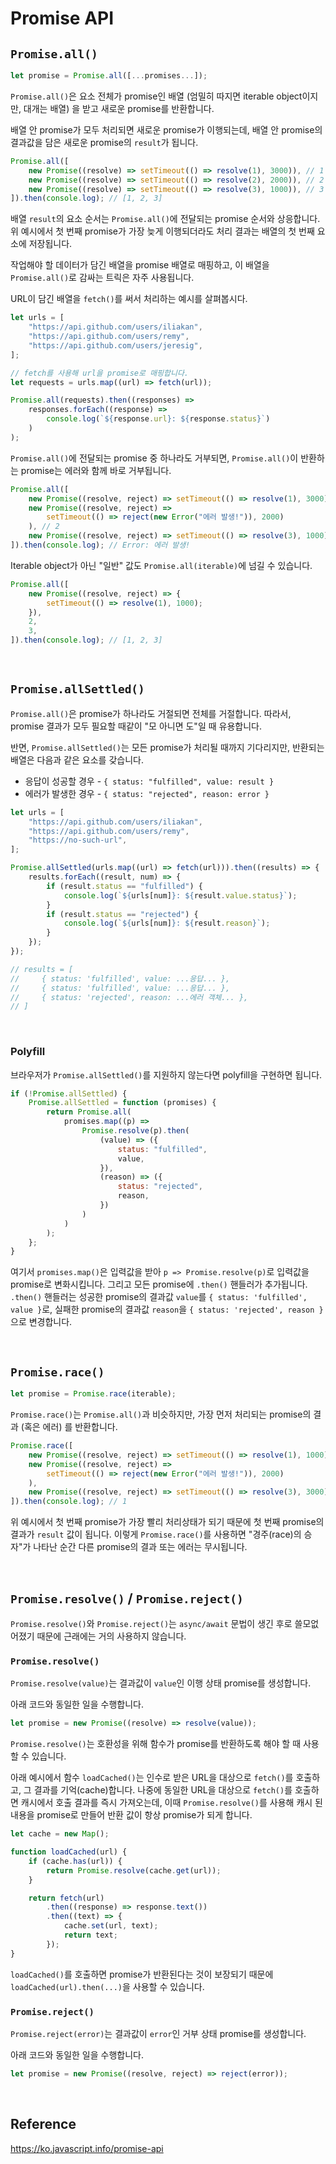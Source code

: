 # Promise API

## `Promise.all()`

```javascript
let promise = Promise.all([...promises...]);
```

`Promise.all()`은 요소 전체가 promise인 배열 (엄밀히 따지면 iterable object이지만, 대개는 배열) 을 받고 새로운 promise를 반환합니다.

배열 안 promise가 모두 처리되면 새로운 promise가 이행되는데, 배열 안 promise의 결과값을 담은 새로운 promise의 `result`가 됩니다.

```javascript
Promise.all([
    new Promise((resolve) => setTimeout(() => resolve(1), 3000)), // 1
    new Promise((resolve) => setTimeout(() => resolve(2), 2000)), // 2
    new Promise((resolve) => setTimeout(() => resolve(3), 1000)), // 3
]).then(console.log); // [1, 2, 3]
```

배열 `result`의 요소 순서는 `Promise.all()`에 전달되는 promise 순서와 상응합니다. 위 예시에서 첫 번째 promise가 가장 늦게 이행되더라도 처리 결과는 배열의 첫 번째 요소에 저장됩니다.

작업해야 할 데이터가 담긴 배열을 promise 배열로 매핑하고, 이 배열을 `Promise.all()`로 감싸는 트릭은 자주 사용됩니다.

URL이 담긴 배열을 `fetch()`를 써서 처리하는 예시를 살펴봅시다.

```javascript
let urls = [
    "https://api.github.com/users/iliakan",
    "https://api.github.com/users/remy",
    "https://api.github.com/users/jeresig",
];

// fetch를 사용해 url을 promise로 매핑합니다.
let requests = urls.map((url) => fetch(url));

Promise.all(requests).then((responses) =>
    responses.forEach((response) =>
        console.log(`${response.url}: ${response.status}`)
    )
);
```

`Promise.all()`에 전달되는 promise 중 하나라도 거부되면, `Promise.all()`이 반환하는 promise는 에러와 함께 바로 거부됩니다.

```javascript
Promise.all([
    new Promise((resolve, reject) => setTimeout(() => resolve(1), 3000)), // 1
    new Promise((resolve, reject) =>
        setTimeout(() => reject(new Error("에러 발생!")), 2000)
    ), // 2
    new Promise((resolve, reject) => setTimeout(() => resolve(3), 1000)), // 3
]).then(console.log); // Error: 에러 발생!
```

Iterable object가 아닌 "일반" 값도 `Promise.all(iterable)`에 넘길 수 있습니다.

```javascript
Promise.all([
    new Promise((resolve, reject) => {
        setTimeout(() => resolve(1), 1000);
    }),
    2,
    3,
]).then(console.log); // [1, 2, 3]
```

<br>

## `Promise.allSettled()`

`Promise.all()`은 promise가 하나라도 거절되면 전체를 거절합니다. 따라서, promise 결과가 모두 필요할 때같이 "모 아니면 도"일 때 유용합니다.

반면, `Promise.allSettled()`는 모든 promise가 처리될 때까지 기다리지만, 반환되는 배열은 다음과 같은 요소를 갖습니다.

-   응답이 성공할 경우 - `{ status: "fulfilled", value: result }`
-   에러가 발생한 경우 - `{ status: "rejected", reason: error }`

```javascript
let urls = [
    "https://api.github.com/users/iliakan",
    "https://api.github.com/users/remy",
    "https://no-such-url",
];

Promise.allSettled(urls.map((url) => fetch(url))).then((results) => {
    results.forEach((result, num) => {
        if (result.status == "fulfilled") {
            console.log(`${urls[num]}: ${result.value.status}`);
        }
        if (result.status == "rejected") {
            console.log(`${urls[num]}: ${result.reason}`);
        }
    });
});

// results = [
//     { status: 'fulfilled', value: ...응답... },
//     { status: 'fulfilled', value: ...응답... },
//     { status: 'rejected', reason: ...에러 객체... },
// ]
```

<br>

### Polyfill

브라우저가 `Promise.allSettled()`를 지원하지 않는다면 polyfill을 구현하면 됩니다.

```javascript
if (!Promise.allSettled) {
    Promise.allSettled = function (promises) {
        return Promise.all(
            promises.map((p) =>
                Promise.resolve(p).then(
                    (value) => ({
                        status: "fulfilled",
                        value,
                    }),
                    (reason) => ({
                        status: "rejected",
                        reason,
                    })
                )
            )
        );
    };
}
```

여기서 `promises.map()`은 입력값을 받아 `p => Promise.resolve(p)`로 입력값을 promise로 변화시킵니다. 그리고 모든 promise에 `.then()` 핸들러가 추가됩니다. `.then()` 핸들러는 성공한 promise의 결과값 `value`를 `{ status: 'fulfilled', value }`로, 실패한 promise의 결과값 `reason`을 `{ status: 'rejected', reason }`으로 변경합니다.

<br>

## `Promise.race()`

```javascript
let promise = Promise.race(iterable);
```

`Promise.race()`는 `Promise.all()`과 비슷하지만, 가장 먼저 처리되는 promise의 결과 (혹은 에러) 를 반환합니다.

```javascript
Promise.race([
    new Promise((resolve, reject) => setTimeout(() => resolve(1), 1000)),
    new Promise((resolve, reject) =>
        setTimeout(() => reject(new Error("에러 발생!")), 2000)
    ),
    new Promise((resolve, reject) => setTimeout(() => resolve(3), 3000)),
]).then(console.log); // 1
```

위 예시에서 첫 번째 promise가 가장 빨리 처리상태가 되기 때문에 첫 번째 promise의 결과가 `result` 값이 됩니다. 이렇게 `Promise.race()`를 사용하면 "경주(race)의 승자"가 나타난 순간 다른 promise의 결과 또는 에러는 무시됩니다.

<br>

## `Promise.resolve()` / `Promise.reject()`

`Promise.resolve()`와 `Promise.reject()`는 `async/await` 문법이 생긴 후로 쓸모없어졌기 때문에 근래에는 거의 사용하지 않습니다.

### `Promise.resolve()`

`Promise.resolve(value)`는 결과값이 `value`인 이행 상태 promise를 생성합니다.

아래 코드와 동일한 일을 수행합니다.

```javascript
let promise = new Promise((resolve) => resolve(value));
```

`Promise.resolve()`는 호환성을 위해 함수가 promise를 반환하도록 해야 할 때 사용할 수 있습니다.

아래 예시에서 함수 `loadCached()`는 인수로 받은 URL을 대상으로 `fetch()`를 호출하고, 그 결과를 기억(cache)합니다. 나중에 동일한 URL을 대상으로 `fetch()`를 호출하면 캐시에서 호출 결과를 즉시 가져오는데, 이때 `Promise.resolve()`를 사용해 캐시 된 내용을 promise로 만들어 반환 값이 항상 promise가 되게 합니다.

```javascript
let cache = new Map();

function loadCached(url) {
    if (cache.has(url)) {
        return Promise.resolve(cache.get(url));
    }

    return fetch(url)
        .then((response) => response.text())
        .then((text) => {
            cache.set(url, text);
            return text;
        });
}
```

`loadCached()`를 호출하면 promise가 반환된다는 것이 보장되기 때문에 `loadCached(url).then(...)`을 사용할 수 있습니다.

### `Promise.reject()`

`Promise.reject(error)`는 결과값이 `error`인 거부 상태 promise를 생성합니다.

아래 코드와 동일한 일을 수행합니다.

```javascript
let promise = new Promise((resolve, reject) => reject(error));
```

<br>

## Reference

https://ko.javascript.info/promise-api
